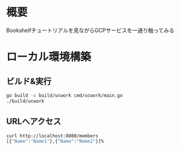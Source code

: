 # 概要
Bookshelfチュートリアルを見ながらGCPサービスを一通り触ってみる  

# ローカル環境構築
## ビルド&実行
```zsh
go build -o build/ucwork cmd/ucwork/main.go
./build/ucwork
```

## URLへアクセス
```zsh
curl http://localhost:8080/members                                                                                            ![add_datastore_connection#6]
[{"Name":"Name1"},{"Name":"Name2"}]%
```
